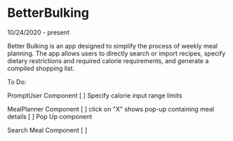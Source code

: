 # BetterBulking
10/24/2020 - present

Better Bulking is an app designed to simplify the process of weekly meal planning. The app allows users to directly search or import recipes, specify dietary restrictions and required calorie requirements, and generate a compiled shopping list. 


To Do: 

PromptUser Component
[ ] Specify calorie input range limits

MealPlanner Component
[ ] click on "X" shows pop-up containing meal details
    [ ] Pop Up component 

Search Meal Component
[ ] 